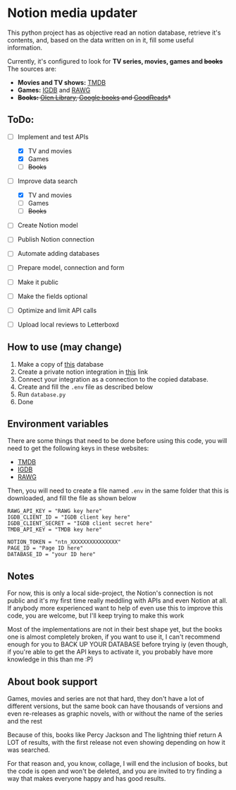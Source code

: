 # Notion media updater

This python project has as objective read an notion database, retrieve it's
contents, and, based on the data written on in it, fill some useful information.

Currently, it's configured to look for **TV series, movies, games and ~~books~~**
The sources are:
- **Movies and TV shows:** [TMDB](https://www.themoviedb.org/)
- **Games:** [IGDB](https://www.igdb.com/) and [RAWG](https://rawg.io/)
- ~~**Books:** [Olen Library](https://openlibrary.org/),
[Google books](https://books.google.com/?) and [GoodReads](https://www.goodreads.com/)\*~~

## ToDo:

- [ ] Implement and test APIs
  - [X] TV and movies
  - [X] Games
  - [ ] ~~Books~~
- [ ] Improve data search
  - [X] TV and movies
  - [ ] Games
  - [ ] ~~Books~~
- [ ] Create Notion model
- [ ] Publish Notion connection
- [ ] Automate adding databases
- [ ] Prepare model, connection and form
- [ ] Make it public
- [ ] Make the fields optional
- [ ] Optimize and limit API calls
- [ ] Upload local reviews to Letterboxd


## How to use (may change)

1. Make a copy of [this](about:blank) database
2. Create a private notion integration in [this](https://www.notion.so/my-integrations) link
3. Connect your integration as a connection to the copied database.
4. Create and fill the ```.env``` file as described below
5. Run ```database.py```
6. Done

## Environment variables

There are some things that need to be done before using this code, you will need to get the following keys in these websites:
- [TMDB](https://www.themoviedb.org/login?to=read_me&redirect=%2Freference%2Fintro%2Fgetting-started)
- [IGDB](https://api-docs.igdb.com/#getting-started)
- [RAWG](https://rawg.io/apidocs)

Then, you will need to create a file named ```.env``` in the same folder that this is downloaded, and fill the file as shown below

```
RAWG_API_KEY = "RAWG key here"
IGDB_CLIENT_ID = "IGDB client key here"
IGDB_CLIENT_SECRET = "IGDB client secret here"
TMDB_API_KEY = "TMDB key here" 

NOTION_TOKEN = "ntn_XXXXXXXXXXXXXXX"
PAGE_ID = "Page ID here"
DATABASE_ID = "your ID here"
```

## Notes

For now, this is only a local side-project, the Notion's connection is not public and it's my first time really meddling with APIs and even Notion at all. If anybody more experienced want to help of even use this to improve this code, you are  welcome, but I'll keep trying to make this work

Most of the implementations are not in their best shape yet, but the books
one is almost completely broken, if you want to use it, I can't recommend
enough for you to BACK UP YOUR DATABASE before trying iy (even though, if you're
able to get the API keys to activate it, you probably have more knowledge in
this than me :P)     

## About book support

Games, movies and series are not that hard, they don't have a lot of different versions, but the same book can have thousands of versions and even re-releases as graphic novels, with or without the name of the series and the rest

Because of this, books like Percy Jackson and The lightning thief return A LOT of results, with the first release not even showing depending on how it was searched. 

For that reason and, you know, collage, I will end the inclusion of books, but the code is open and won't be deleted, and you are invited to try finding a way that makes everyone happy and has good results.